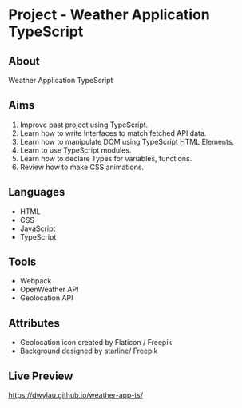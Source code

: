 # Project - Weather Application TypeScript

## About

Weather Application TypeScript

## Aims

1. Improve past project using TypeScript.
2. Learn how to write Interfaces to match fetched API data.
3. Learn how to manipulate DOM using TypeScript HTML Elements.
4. Learn to use TypeScript modules.
5. Learn how to declare Types for variables, functions.
6. Review how to make CSS animations.

## Languages

- HTML
- CSS
- JavaScript
- TypeScript

## Tools

- Webpack
- OpenWeather API
- Geolocation API

## Attributes

- Geolocation icon created by Flaticon / Freepik
- Background designed by starline/ Freepik

## Live Preview

https://dwylau.github.io/weather-app-ts/
